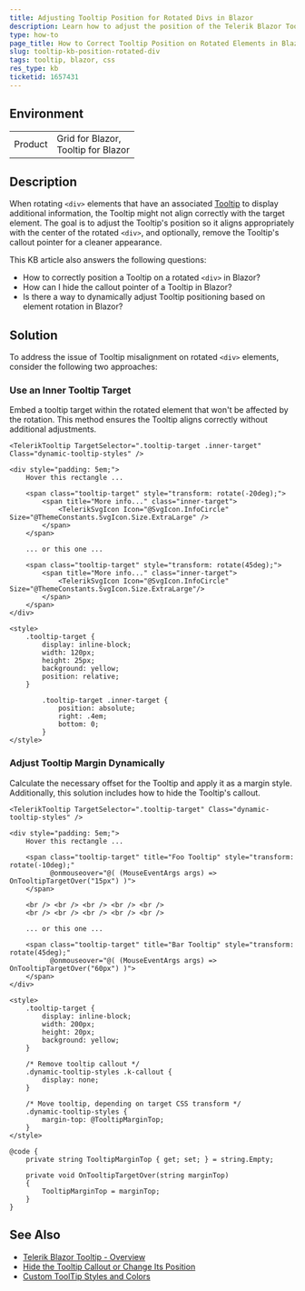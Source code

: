 ```yaml
---
title: Adjusting Tooltip Position for Rotated Divs in Blazor
description: Learn how to adjust the position of the Telerik Blazor Tooltip when the target element is rotated, ensuring it displays correctly.
type: how-to
page_title: How to Correct Tooltip Position on Rotated Elements in Blazor
slug: tooltip-kb-position-rotated-div
tags: tooltip, blazor, css
res_type: kb
ticketid: 1657431
---
```


## Environment

<table>
    <tbody>
        <tr>
            <td>Product</td>
            <td>
                Grid for Blazor, <br />
                Tooltip for Blazor
            </td>
        </tr>
    </tbody>
</table>

## Description

When rotating `<div>` elements that have an associated [Tooltip](slug://tooltip-overview) to display additional information, the Tooltip might not align correctly with the target element. The goal is to adjust the Tooltip's position so it aligns appropriately with the center of the rotated `<div>`, and optionally, remove the Tooltip's callout pointer for a cleaner appearance.

This KB article also answers the following questions:
- How to correctly position a Tooltip on a rotated `<div>` in Blazor?
- How can I hide the callout pointer of a Tooltip in Blazor?
- Is there a way to dynamically adjust Tooltip positioning based on element rotation in Blazor?

## Solution

To address the issue of Tooltip misalignment on rotated `<div>` elements, consider the following two approaches:

### Use an Inner Tooltip Target

Embed a tooltip target within the rotated element that won't be affected by the rotation. This method ensures the Tooltip aligns correctly without additional adjustments.

````RAZOR
<TelerikTooltip TargetSelector=".tooltip-target .inner-target" Class="dynamic-tooltip-styles" />

<div style="padding: 5em;">
    Hover this rectangle ...

    <span class="tooltip-target" style="transform: rotate(-20deg);">
        <span title="More info..." class="inner-target">
            <TelerikSvgIcon Icon="@SvgIcon.InfoCircle" Size="@ThemeConstants.SvgIcon.Size.ExtraLarge" />
        </span>
    </span>

    ... or this one ...

    <span class="tooltip-target" style="transform: rotate(45deg);">
        <span title="More info..." class="inner-target">
            <TelerikSvgIcon Icon="@SvgIcon.InfoCircle" Size="@ThemeConstants.SvgIcon.Size.ExtraLarge"/>
        </span>
    </span>
</div>

<style>
    .tooltip-target {
        display: inline-block;
        width: 120px;
        height: 25px;
        background: yellow;
        position: relative;
    }

        .tooltip-target .inner-target {
            position: absolute;
            right: .4em;
            bottom: 0;
        }
</style>
````

### Adjust Tooltip Margin Dynamically

Calculate the necessary offset for the Tooltip and apply it as a margin style. Additionally, this solution includes how to hide the Tooltip's callout.

````RAZOR
<TelerikTooltip TargetSelector=".tooltip-target" Class="dynamic-tooltip-styles" />

<div style="padding: 5em;">
    Hover this rectangle ...

    <span class="tooltip-target" title="Foo Tooltip" style="transform: rotate(-10deg);"
          @onmouseover="@( (MouseEventArgs args) => OnTooltipTargetOver("15px") )">
    </span>

    <br /> <br /> <br /> <br /> <br />
    <br /> <br /> <br /> <br /> <br />

    ... or this one ...

    <span class="tooltip-target" title="Bar Tooltip" style="transform: rotate(45deg);"
          @onmouseover="@( (MouseEventArgs args) => OnTooltipTargetOver("60px") )">
    </span>
</div>

<style>
    .tooltip-target {
        display: inline-block;
        width: 200px;
        height: 20px;
        background: yellow;
    }

    /* Remove tooltip callout */
    .dynamic-tooltip-styles .k-callout {
        display: none;
    }

    /* Move tooltip, depending on target CSS transform */
    .dynamic-tooltip-styles {
        margin-top: @TooltipMarginTop;
    }
</style>

@code {
    private string TooltipMarginTop { get; set; } = string.Empty;

    private void OnTooltipTargetOver(string marginTop)
    {
        TooltipMarginTop = marginTop;
    }
}
````

## See Also

- [Telerik Blazor Tooltip - Overview](slug://tooltip-overview)
- [Hide the Tooltip Callout or Change Its Position](slug://tooltip-kb-callout-position)
- [Custom ToolTip Styles and Colors](slug://tooltip-kb-custom-styles)
